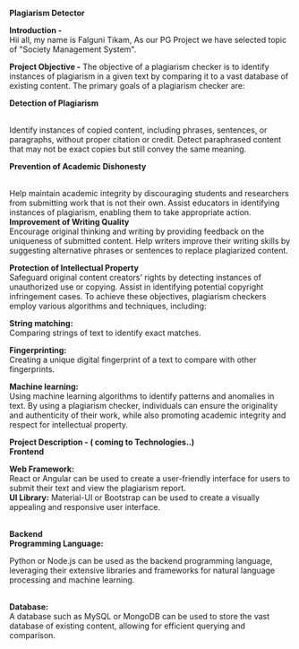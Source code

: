 <b>Plagiarism Detector</b>

<b>Introduction -</b>
<br>
Hii all, my name is Falguni Tikam, As our PG Project we have selected topic of "Society Management System". </br>

<b> Project Objective -</b>
The objective of a plagiarism checker is to identify instances of plagiarism in a given text by comparing it to a vast database of existing content. The primary goals of a plagiarism checker are:

<b>Detection of Plagiarism</b>

<br>
Identify instances of copied content, including phrases, sentences, or paragraphs, without proper citation or credit.
Detect paraphrased content that may not be exact copies but still convey the same meaning.</br>


<b>Prevention of Academic Dishonesty</b>

<br>
Help maintain academic integrity by discouraging students and researchers from submitting work that is not their own.
Assist educators in identifying instances of plagiarism, enabling them to take appropriate action.
</br>
<b>Improvement of Writing Quality</b>
<br>
Encourage original thinking and writing by providing feedback on the uniqueness of submitted content.
Help writers improve their writing skills by suggesting alternative phrases or sentences to replace plagiarized content.

</br>

<b>Protection of Intellectual Property</b>
<br>
Safeguard original content creators' rights by detecting instances of unauthorized use or copying.
Assist in identifying potential copyright infringement cases.
To achieve these objectives, plagiarism checkers employ various algorithms and techniques, including:</br>

<b>String matching:</b>
<br> Comparing strings of text to identify exact matches.</br>

<b>Fingerprinting:</b>
<br> Creating a unique digital fingerprint of a text to compare with other fingerprints.</br>

<b>Machine learning:</b>
<br> Using machine learning algorithms to identify patterns and anomalies in text.
By using a plagiarism checker, individuals can ensure the originality and authenticity of their work, while also promoting academic integrity and respect for intellectual property.
</br>

<b>Project Description - ( coming to Technologies..)</b>
<br>
<b>Frontend</b>
</br>

<b>Web Framework:</b>
<br>
React or Angular can be used to create a user-friendly interface for users to submit their text and view the plagiarism report.
</br>
<b>UI Library:</b> Material-UI or Bootstrap can be used to create a visually appealing and responsive user interface.

<br><b>Backend</b></br>
<b>Programming Language:</b>

Python or Node.js can be used as the backend programming language, leveraging their extensive libraries and frameworks for natural language processing and machine learning.

<br><b>Database:</b></br> A database such as MySQL or MongoDB can be used to store the vast database of existing content, allowing for efficient querying and comparison.





